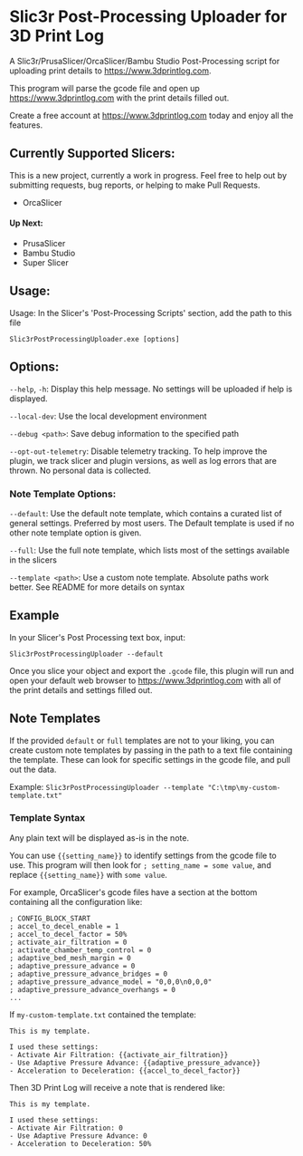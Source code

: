 # Slic3r Post-Processing Uploader for 3D Print Log

A Slic3r/PrusaSlicer/OrcaSlicer/Bambu Studio Post-Processing script for uploading print details to https://www.3dprintlog.com.

This program will parse the gcode file and open up https://www.3dprintlog.com with the print details filled out.

Create a free account at https://www.3dprintlog.com today and enjoy all the features.

## Currently Supported Slicers:

This is a new project, currently a work in progress. Feel free to help out by submitting requests, bug reports, or helping to make Pull Requests.

- OrcaSlicer

#### Up Next:

- PrusaSlicer
- Bambu Studio
- Super Slicer

## Usage:

Usage: In the Slicer's 'Post-Processing Scripts' section, add the path to this file

`Slic3rPostProcessingUploader.exe [options]`

## Options:

`--help`, `-h`: Display this help message. No settings will be uploaded if help is displayed.

`--local-dev`: Use the local development environment

`--debug <path>`: Save debug information to the specified path

`--opt-out-telemetry`: Disable telemetry tracking. To help improve the plugin, we track slicer and plugin versions, as well as log errors that are thrown. No personal data is collected.

### Note Template Options:

`--default`: Use the default note template, which contains a curated list of general settings. Preferred by most users. The Default template is used if no other note template option is given.

`--full`: Use the full note template, which lists most of the settings available in the slicers

`--template <path>`: Use a custom note template. Absolute paths work better. See README for more details on syntax

## Example

In your Slicer's Post Processing text box, input:

`Slic3rPostProcessingUploader --default`

Once you slice your object and export the `.gcode` file, this plugin will run and open your default web browser to https://www.3dprintlog.com with all of the print details and settings filled out.

## Note Templates

If the provided `default` or `full` templates are not to your liking, you can create custom note templates by passing in the path to a text file containing the template. These can look for specific settings in the gcode file, and pull out the data.

Example:
`Slic3rPostProcessingUploader --template "C:\tmp\my-custom-template.txt"`

### Template Syntax

Any plain text will be displayed as-is in the note.

You can use `{{setting_name}}` to identify settings from the gcode file to use. This program will then look for `; setting_name = some value`, and replace `{{setting_name}}` with `some value`.

For example, OrcaSlicer's gcode files have a section at the bottom containing all the configuration like:

```
; CONFIG_BLOCK_START
; accel_to_decel_enable = 1
; accel_to_decel_factor = 50%
; activate_air_filtration = 0
; activate_chamber_temp_control = 0
; adaptive_bed_mesh_margin = 0
; adaptive_pressure_advance = 0
; adaptive_pressure_advance_bridges = 0
; adaptive_pressure_advance_model = "0,0,0\n0,0,0"
; adaptive_pressure_advance_overhangs = 0
...
```

If `my-custom-template.txt` contained the template:

```
This is my template.

I used these settings:
- Activate Air Filtration: {{activate_air_filtration}}
- Use Adaptive Pressure Advance: {{adaptive_pressure_advance}}
- Acceleration to Deceleration: {{accel_to_decel_factor}}
```

Then 3D Print Log will receive a note that is rendered like:

```
This is my template.

I used these settings:
- Activate Air Filtration: 0
- Use Adaptive Pressure Advance: 0
- Acceleration to Deceleration: 50%
```
